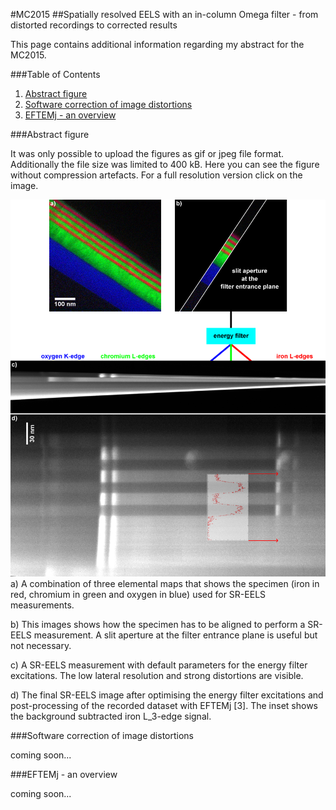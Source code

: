 #MC2015
##Spatially resolved EELS with an in-column Omega filter - from distorted recordings to corrected results

This page contains additional information regarding my abstract for the MC2015.

###Table of Contents
1. [Abstract figure](https://github.com/EFTEMj/EFTEMj/blob/master/MC2015/README.md#Abstract-figure)
1. [Software correction of image distortions](https://github.com/EFTEMj/EFTEMj/blob/master/MC2015/README.md#Software-correction-of-image-distortions)
1. [EFTEMj - an overview](https://github.com/EFTEMj/EFTEMj/blob/master/MC2015/README.md#EFTEMj---an-overview)

###Abstract figure

It was only possible to upload the figures as gif or jpeg file format. Additionally the file size was limited to 400 kB. Here you can see the figure without compression artefacts. For a full resolution version click on the image.

[![figure1 of my abstract](Figure1_small.png)](Figure1.png)
a) A combination of three elemental maps that shows the specimen (iron in red, chromium in green and oxygen in blue) used for SR-EELS measurements.

b) This images shows how the specimen has to be aligned to perform a SR-EELS measurement. A slit aperture at the filter entrance plane is useful but not necessary.

c) A SR-EELS measurement with default parameters for the energy filter excitations. The low lateral resolution and strong distortions are visible.

d) The final SR-EELS image after optimising the energy filter excitations and post-processing of the recorded dataset with EFTEMj [3]. The inset shows the background subtracted iron L_3-edge signal.

###Software correction of image distortions

coming soon...

###EFTEMj - an overview

coming soon...
